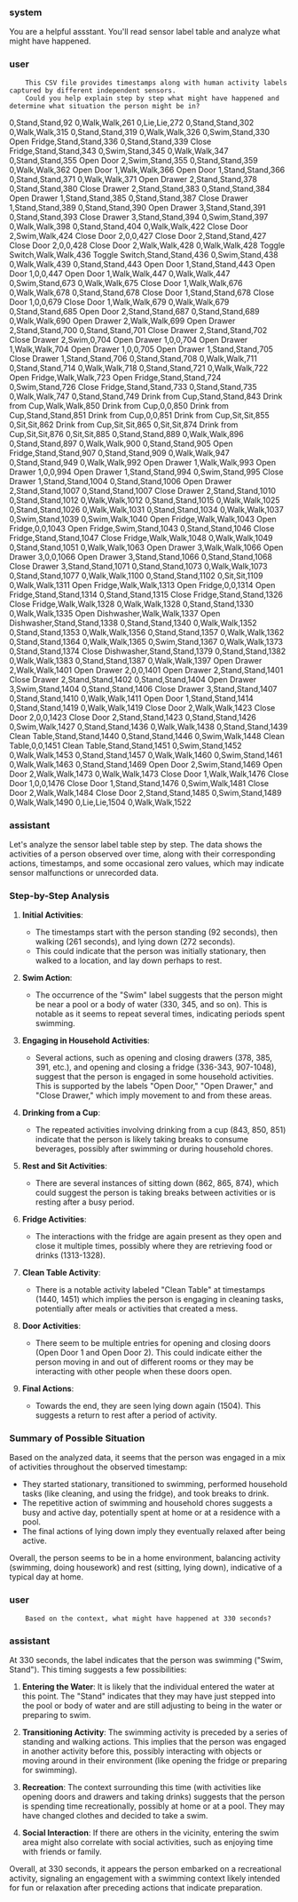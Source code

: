 ### system
You are a helpful assstant. You'll read sensor label table and analyze what might have happened.
### user

        This CSV file provides timestamps along with human activity labels captured by different independent sensors.
        Could you help explain step by step what might have happened and determine what situation the person might be in?
    
0,Stand,Stand,92
0,Walk,Walk,261
0,Lie,Lie,272
0,Stand,Stand,302
0,Walk,Walk,315
0,Stand,Stand,319
0,Walk,Walk,326
0,Swim,Stand,330
Open Fridge,Stand,Stand,336
0,Stand,Stand,339
Close Fridge,Stand,Stand,343
0,Swim,Stand,345
0,Walk,Walk,347
0,Stand,Stand,355
Open Door 2,Swim,Stand,355
0,Stand,Stand,359
0,Walk,Walk,362
Open Door 1,Walk,Walk,366
Open Door 1,Stand,Stand,366
0,Stand,Stand,371
0,Walk,Walk,371
Open Drawer 2,Stand,Stand,378
0,Stand,Stand,380
Close Drawer 2,Stand,Stand,383
0,Stand,Stand,384
Open Drawer 1,Stand,Stand,385
0,Stand,Stand,387
Close Drawer 1,Stand,Stand,389
0,Stand,Stand,390
Open Drawer 3,Stand,Stand,391
0,Stand,Stand,393
Close Drawer 3,Stand,Stand,394
0,Swim,Stand,397
0,Walk,Walk,398
0,Stand,Stand,404
0,Walk,Walk,422
Close Door 2,Swim,Walk,424
Close Door 2,0,0,427
Close Door 2,Stand,Stand,427
Close Door 2,0,0,428
Close Door 2,Walk,Walk,428
0,Walk,Walk,428
Toggle Switch,Walk,Walk,436
Toggle Switch,Stand,Stand,436
0,Swim,Stand,438
0,Walk,Walk,439
0,Stand,Stand,443
Open Door 1,Stand,Stand,443
Open Door 1,0,0,447
Open Door 1,Walk,Walk,447
0,Walk,Walk,447
0,Swim,Stand,673
0,Walk,Walk,675
Close Door 1,Walk,Walk,676
0,Walk,Walk,678
0,Stand,Stand,678
Close Door 1,Stand,Stand,678
Close Door 1,0,0,679
Close Door 1,Walk,Walk,679
0,Walk,Walk,679
0,Stand,Stand,685
Open Door 2,Stand,Stand,687
0,Stand,Stand,689
0,Walk,Walk,690
Open Drawer 2,Walk,Walk,699
Open Drawer 2,Stand,Stand,700
0,Stand,Stand,701
Close Drawer 2,Stand,Stand,702
Close Drawer 2,Swim,0,704
Open Drawer 1,0,0,704
Open Drawer 1,Walk,Walk,704
Open Drawer 1,0,0,705
Open Drawer 1,Stand,Stand,705
Close Drawer 1,Stand,Stand,706
0,Stand,Stand,708
0,Walk,Walk,711
0,Stand,Stand,714
0,Walk,Walk,718
0,Stand,Stand,721
0,Walk,Walk,722
Open Fridge,Walk,Walk,723
Open Fridge,Stand,Stand,724
0,Swim,Stand,726
Close Fridge,Stand,Stand,733
0,Stand,Stand,735
0,Walk,Walk,747
0,Stand,Stand,749
Drink from Cup,Stand,Stand,843
Drink from Cup,Walk,Walk,850
Drink from Cup,0,0,850
Drink from Cup,Stand,Stand,851
Drink from Cup,0,0,851
Drink from Cup,Sit,Sit,855
0,Sit,Sit,862
Drink from Cup,Sit,Sit,865
0,Sit,Sit,874
Drink from Cup,Sit,Sit,876
0,Sit,Sit,885
0,Stand,Stand,889
0,Walk,Walk,896
0,Stand,Stand,897
0,Walk,Walk,900
0,Stand,Stand,905
Open Fridge,Stand,Stand,907
0,Stand,Stand,909
0,Walk,Walk,947
0,Stand,Stand,949
0,Walk,Walk,992
Open Drawer 1,Walk,Walk,993
Open Drawer 1,0,0,994
Open Drawer 1,Stand,Stand,994
0,Swim,Stand,995
Close Drawer 1,Stand,Stand,1004
0,Stand,Stand,1006
Open Drawer 2,Stand,Stand,1007
0,Stand,Stand,1007
Close Drawer 2,Stand,Stand,1010
0,Stand,Stand,1012
0,Walk,Walk,1012
0,Stand,Stand,1015
0,Walk,Walk,1025
0,Stand,Stand,1026
0,Walk,Walk,1031
0,Stand,Stand,1034
0,Walk,Walk,1037
0,Swim,Stand,1039
0,Swim,Walk,1040
Open Fridge,Walk,Walk,1043
Open Fridge,0,0,1043
Open Fridge,Swim,Stand,1043
0,Stand,Stand,1046
Close Fridge,Stand,Stand,1047
Close Fridge,Walk,Walk,1048
0,Walk,Walk,1049
0,Stand,Stand,1051
0,Walk,Walk,1063
Open Drawer 3,Walk,Walk,1066
Open Drawer 3,0,0,1066
Open Drawer 3,Stand,Stand,1066
0,Stand,Stand,1068
Close Drawer 3,Stand,Stand,1071
0,Stand,Stand,1073
0,Walk,Walk,1073
0,Stand,Stand,1077
0,Walk,Walk,1100
0,Stand,Stand,1102
0,Sit,Sit,1109
0,Walk,Walk,1311
Open Fridge,Walk,Walk,1313
Open Fridge,0,0,1314
Open Fridge,Stand,Stand,1314
0,Stand,Stand,1315
Close Fridge,Stand,Stand,1326
Close Fridge,Walk,Walk,1328
0,Walk,Walk,1328
0,Stand,Stand,1330
0,Walk,Walk,1335
Open Dishwasher,Walk,Walk,1337
Open Dishwasher,Stand,Stand,1338
0,Stand,Stand,1340
0,Walk,Walk,1352
0,Stand,Stand,1353
0,Walk,Walk,1356
0,Stand,Stand,1357
0,Walk,Walk,1362
0,Stand,Stand,1364
0,Walk,Walk,1365
0,Swim,Stand,1367
0,Walk,Walk,1373
0,Stand,Stand,1374
Close Dishwasher,Stand,Stand,1379
0,Stand,Stand,1382
0,Walk,Walk,1383
0,Stand,Stand,1387
0,Walk,Walk,1397
Open Drawer 2,Walk,Walk,1401
Open Drawer 2,0,0,1401
Open Drawer 2,Stand,Stand,1401
Close Drawer 2,Stand,Stand,1402
0,Stand,Stand,1404
Open Drawer 3,Swim,Stand,1404
0,Stand,Stand,1406
Close Drawer 3,Stand,Stand,1407
0,Stand,Stand,1410
0,Walk,Walk,1411
Open Door 1,Stand,Stand,1414
0,Stand,Stand,1419
0,Walk,Walk,1419
Close Door 2,Walk,Walk,1423
Close Door 2,0,0,1423
Close Door 2,Stand,Stand,1423
0,Stand,Stand,1426
0,Swim,Walk,1427
0,Stand,Stand,1436
0,Walk,Walk,1438
0,Stand,Stand,1439
Clean Table,Stand,Stand,1440
0,Stand,Stand,1446
0,Swim,Walk,1448
Clean Table,0,0,1451
Clean Table,Stand,Stand,1451
0,Swim,Stand,1452
0,Walk,Walk,1453
0,Stand,Stand,1457
0,Walk,Walk,1460
0,Swim,Stand,1461
0,Walk,Walk,1463
0,Stand,Stand,1469
Open Door 2,Swim,Stand,1469
Open Door 2,Walk,Walk,1473
0,Walk,Walk,1473
Close Door 1,Walk,Walk,1476
Close Door 1,0,0,1476
Close Door 1,Stand,Stand,1476
0,Swim,Walk,1481
Close Door 2,Walk,Walk,1484
Close Door 2,Stand,Stand,1485
0,Swim,Stand,1489
0,Walk,Walk,1490
0,Lie,Lie,1504
0,Walk,Walk,1522

### assistant
Let's analyze the sensor label table step by step. The data shows the activities of a person observed over time, along with their corresponding actions, timestamps, and some occasional zero values, which may indicate sensor malfunctions or unrecorded data.

### Step-by-Step Analysis

1. **Initial Activities**: 
   - The timestamps start with the person standing (92 seconds), then walking (261 seconds), and lying down (272 seconds). 
   - This could indicate that the person was initially stationary, then walked to a location, and lay down perhaps to rest.

2. **Swim Action**: 
   - The occurrence of the "Swim" label suggests that the person might be near a pool or a body of water (330, 345, and so on). This is notable as it seems to repeat several times, indicating periods spent swimming.

3. **Engaging in Household Activities**:
   - Several actions, such as opening and closing drawers (378, 385, 391, etc.), and opening and closing a fridge (336-343, 907-1048), suggest that the person is engaged in some household activities. This is supported by the labels "Open Door," "Open Drawer," and "Close Drawer," which imply movement to and from these areas.

4. **Drinking from a Cup**:
   - The repeated activities involving drinking from a cup (843, 850, 851) indicate that the person is likely taking breaks to consume beverages, possibly after swimming or during household chores.

5. **Rest and Sit Activities**:
   - There are several instances of sitting down (862, 865, 874), which could suggest the person is taking breaks between activities or is resting after a busy period.

6. **Fridge Activities**:
   - The interactions with the fridge are again present as they open and close it multiple times, possibly where they are retrieving food or drinks (1313-1328).

7. **Clean Table Activity**:
   - There is a notable activity labeled "Clean Table" at timestamps (1440, 1451) which implies the person is engaging in cleaning tasks, potentially after meals or activities that created a mess.

8. **Door Activities**:
   - There seem to be multiple entries for opening and closing doors (Open Door 1 and Open Door 2). This could indicate either the person moving in and out of different rooms or they may be interacting with other people when these doors open.

9. **Final Actions**:
   - Towards the end, they are seen lying down again (1504). This suggests a return to rest after a period of activity.

### Summary of Possible Situation

Based on the analyzed data, it seems that the person was engaged in a mix of activities throughout the observed timestamp:

- They started stationary, transitioned to swimming, performed household tasks (like cleaning, and using the fridge), and took breaks to drink. 
- The repetitive action of swimming and household chores suggests a busy and active day, potentially spent at home or at a residence with a pool.
- The final actions of lying down imply they eventually relaxed after being active.

Overall, the person seems to be in a home environment, balancing activity (swimming, doing housework) and rest (sitting, lying down), indicative of a typical day at home.
### user

        Based on the context, what might have happened at 330 seconds?
    
### assistant
At 330 seconds, the label indicates that the person was swimming ("Swim, Stand"). This timing suggests a few possibilities:

1. **Entering the Water**: It is likely that the individual entered the water at this point. The "Stand" indicates that they may have just stepped into the pool or body of water and are still adjusting to being in the water or preparing to swim.

2. **Transitioning Activity**: The swimming activity is preceded by a series of standing and walking actions. This implies that the person was engaged in another activity before this, possibly interacting with objects or moving around in their environment (like opening the fridge or preparing for swimming).

3. **Recreation**: The context surrounding this time (with activities like opening doors and drawers and taking drinks) suggests that the person is spending time recreationally, possibly at home or at a pool. They may have changed clothes and decided to take a swim.

4. **Social Interaction**: If there are others in the vicinity, entering the swim area might also correlate with social activities, such as enjoying time with friends or family.

Overall, at 330 seconds, it appears the person embarked on a recreational activity, signaling an engagement with a swimming context likely intended for fun or relaxation after preceding actions that indicate preparation.
